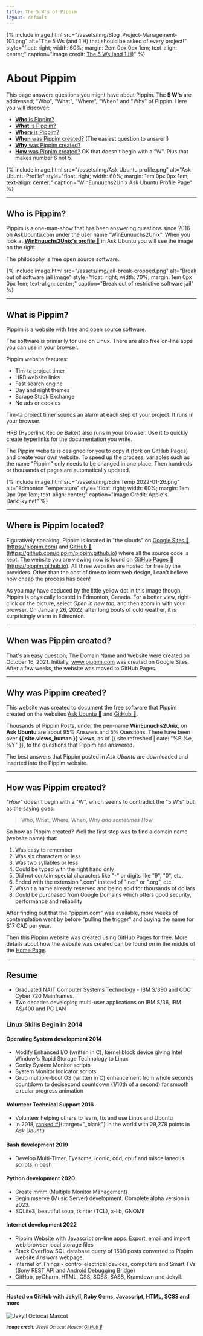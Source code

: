 ```yaml
---
title: The 5 W's of Pippim
layout: default
---
```


<div class="slide-left">
{% include image.html src="/assets/img/Blog_Project-Management-101.png"
   alt="The 5 Ws (and 1 H) that should be asked of every project!"
   style="float: right; width: 60%; margin: 2em 0px 0px 1em; text-align: center;"
   caption="Image credit: 
      <a href='https://www.workfront.com/blog/project-management-101-the-5-ws-and-1-h-that-should-be-asked-of-every-project'>The 5 Ws (and 1 H)</a>"
%}
</div>

# About Pippim

This page answers questions you might have about Pippim. The
**5 W's** are addressed; "Who", "What", "Where", "When" and "Why"
of Pippim. Here you will discover:

- [**Who** is Pippim?](https://pippim.github.io/about.html#who-is-pippim?)
- [**What** is Pippim?](https://pippim.github.io/about.html#what-is-pippim?)
- [**Where** is Pippim?](https://pippim.github.io/about.html#where-is-pippim?)
- [**When** was Pippim created?](https://pippim.github.io/about.html#when-was-pippim-created?) (The easiest question to answer!) 
- [**Why** was Pippim created?](https://pippim.github.io/about.html#why-was-pippim-created?) 
- [**How** was Pippim created?](https://pippim.github.io/about.html#how-was-pippim-created?) OK that doesn't begin with a "W". Plus that makes number 6 not 5.

{% include image.html src="/assets/img/Ask Ubuntu profile.png"
   alt="Ask Ubuntu Profile"
   style="float: right; width: 60%; margin: 1em 0px 0px 1em; text-align: center;"
   caption="WinEunuuchs2Unix Ask Ubuntu Profile Page"
%}

---


<a id="who-is-pippim?"></a>
## Who is Pippim?

Pippim is a one-man-show that has been answering questions since 2016 
on AskUbuntu.com under the user name "WinEunuuchs2Unix". When you 
look at
**[WinEnuuchs2Unix's profile 🔗](https://askubuntu.com/users/307523/wineunuuchs2unix)**
in Ask Ubuntu you will see the image on the right.

The philosophy is free open source software.

{% include image.html src="/assets/img/jail-break-cropped.png"
   alt="Break out of software jail image"
   style="float: right; width: 70%; 
          margin: 1em 0px 0px 1em; text-align: center;"
   caption="Break out of restrictive software jail"
%}

---


<a id="what-is-pippim?"></a>
## What is Pippim?

Pippim is a website with free and open source software.

The software is primarily for use on Linux. There are also
free on-line apps you can use in your browser.

Pippim website features:

- Tim-ta project timer
- HRB website links 
- Fast search engine
- Day and night themes
- Scrape Stack Exchange
- No ads or cookies

Tim-ta project timer sounds an alarm
at each step of your project. It runs
in your browser.

HRB (Hyperlink Recipe Baker) also runs
in your browser. Use it to quickly
create hyperlinks for the documentation
you write.

The Pippim website is designed for you to copy it
(fork on GitHub Pages) and create your own
website. To speed up the process, variables
such as the name "Pippim" only needs to be
changed in one place. Then hundreds or thousands
of pages are automatically updated.

{% include image.html src="/assets/img/Edm Temp 2022-01-26.png"
   alt="Edmonton Temperature"
   style="float: right; width: 60%; margin: 1em 0px 0px 1em; 
          text-align: center;"
   caption="Image Credit: Apple's DarkSky.net"
%}

---


<a id="where-is-pippim?"></a>
## Where is Pippim located?

Figuratively speaking, Pippim is located in "the clouds" on 
[Google Sites 🔗](https://pippim.com) (https://pippim.com) and
[GitHub 🔗](https://github.com/pippim/pippim.github.io)
(https://github.com/pippim/pippim.github.io) where all the 
source code is kept. The website you are viewing now is found
on [GitHub Pages 🔗](https://pippim.github.io) 
(https://pippim.github.io). All three websites are hosted
for free by the providers. Other than the cost of time to 
learn web design, I can't believe how cheap the process has been!

As you may have deduced by the little yellow dot in this image
though, Pippim is physically located in Edmonton, Canada. 
For a better view, right-click on the picture, select
*Open in new tab*, and then zoom in with your browser.
On January 26, 2022, after long bouts of cold weather, it is
surprisingly warm in Edmonton.

---


<a id="when-was-pippim-created?"></a>
## When was Pippim created?

That's an easy question; The Domain Name and Website were
created on October 16, 2021.
Initially, www.pippim.com was created on Google Sites.
After a few weeks,
the website was moved to GitHub Pages.

---


<a id="why-was-pippim-created?"></a>
## Why was Pippim created?

This website was created to document the free software that Pippim
created on the websites [Ask Ubuntu 🔗](https://askubuntu.com)
and [GitHub 🔗](https://github.com).

Thousands of Pippim Posts, under the pen-name **WinEunuchs2Unix**, 
on **Ask Ubuntu** are about 95% Answers and 5% Questions. 
There have been over **{{ site.views_human }} views**, 
as of {{ site.refreshed | date: "%B %e, %Y" }}, to the questions
that Pippim has answered. 

The best answers that Pippim posted in *Ask Ubuntu* are downloaded
and inserted into the Pippim website.

---


<a id="how-was-pippim-created?"></a>
## How was Pippim created?

*"How"* doesn't begin with a "W", which seems to contradict the 
"5 W's" but, as the saying goes:

> Who, What, Where, When, Why *and sometimes How*

So how as Pippim created? Well the
first step was to find a domain name (website name) that:

1. Was easy to remember
2. Was six characters or less
3. Was two syllables or less
4. Could be typed with the right hand only
5. Did not contain special characters like "-" or digits like "9", "0", etc.
6. Ended with the extension ".com" instead of ".net" or ".org", etc.
7. Wasn't a name already reserved and being sold for thousands of dollars
8. Could be purchased from Google Domains which offers good security, performance and reliability

After finding out that the "pippim.com" was available, more weeks of contemplation 
went by before "pulling the trigger" and buying the name for $17 CAD per year.

Then this Pippim website was created using 
GitHub Pages for free. More details about how the website
was created can be found on in the middle of the
[Home Page](https://pippim.github.io/#github-pages).

---

## Resume

- Graduated NAIT Computer Systems Technology -
IBM S/390 and CDC Cyber 720 Mainframes.
- Two decades developing multi-user applications on 
IBM S/36, IBM AS/400 and PC LAN 

### Linux Skills Begin in 2014

#### Operating System development 2014

- Modify Enhanced I/O (written in C), kernel block device 
giving Intel Window's Rapid Storage Technology to Linux
- Conky System Monitor scripts
- System Monitor Indicator scripts
- Grub multiple-boot OS (written in C) enhancement from whole
seconds countdown to decisecond countdown (1/10th of a second)
for smooth circular progress animation

#### Volunteer Technical Support 2016

- Volunteer helping others to learn, fix and use Linux and Ubuntu
- In 2018, [ranked #1](https://github.com/pippim/pippim.github.io/blob/main/assets/img/ask%20ubuntu%20points%202018.png
"Screenshot (with link at top)"){:target="_blank"}
in the world with 29,278 points in *Ask Ubuntu*

#### Bash development 2019

- Develop Multi-Timer, Eyesome, Iconic, cdd, cpuf
and miscellaneous scripts in bash

#### Python development 2020

- Create mmm (Multiple Monitor Management)
- Begin mserve (Music Server) development. Complete alpha version in 2023.
- SQLite3, beautiful soup, tkinter (TCL), x-lib, GNOME

#### Internet development 2022

- Pippim Website with Javascript on-line apps. Export, email and import
web browser local storage files
- Stack Overflow SQL database query of 1500 posts converted to Pippim 
website *Answers* webpage.
- Internet of Things - control electrical devices, computers and
Smart TVs (Sony REST API and Android Debugging Bridge)
- GitHub, pyCharm, HTML, CSS, SCSS, SASS, Kramdown and Jekyll. 

---

#### Hosted on GitHub with Jekyll, Ruby Gems, Javascript, HTML, SCSS and more

![Jekyll Octocat Mascot](/assets/img/octojekyll-opt.jpg)

<sup><em>
   **Image credit:** Jekyll Octocat Mascot [GitHub 🔗](https://www.github.com)
</em></sup>
